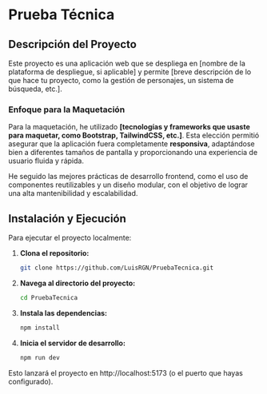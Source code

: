 
# Prueba Técnica

## Descripción del Proyecto

Este proyecto es una aplicación web que se despliega en [nombre de la plataforma de despliegue, si aplicable] y permite [breve descripción de lo que hace tu proyecto, como la gestión de personajes, un sistema de búsqueda, etc.]. 

### Enfoque para la Maquetación

Para la maquetación, he utilizado **[tecnologías y frameworks que usaste para maquetar, como Bootstrap, TailwindCSS, etc.]**. Esta elección permitió asegurar que la aplicación fuera completamente **responsiva**, adaptándose bien a diferentes tamaños de pantalla y proporcionando una experiencia de usuario fluida y rápida.

He seguido las mejores prácticas de desarrollo frontend, como el uso de componentes reutilizables y un diseño modular, con el objetivo de lograr una alta mantenibilidad y escalabilidad.

## Instalación y Ejecución

Para ejecutar el proyecto localmente:

1. **Clona el repositorio:**
   ```bash
   git clone https://github.com/LuisRGN/PruebaTecnica.git
2. **Navega al directorio del proyecto:**
   ```bash
   cd PruebaTecnica
3. **Instala las dependencias:**
   ```bash
   npm install
4. **Inicia el servidor de desarrollo:**
   ```bash
   npm run dev
Esto lanzará el proyecto en http://localhost:5173 (o el puerto que hayas configurado).



   



